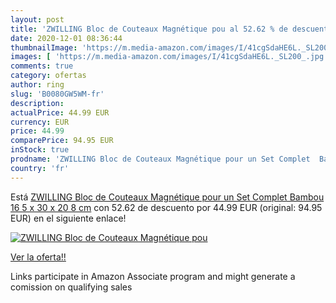 ```yaml
---
layout: post
title: 'ZWILLING Bloc de Couteaux Magnétique pou al 52.62 % de descuento'
date: 2020-12-01 08:36:44
thumbnailImage: 'https://m.media-amazon.com/images/I/41cgSdaHE6L._SL200_.jpg'
images: [ 'https://m.media-amazon.com/images/I/41cgSdaHE6L._SL200_.jpg' ]
comments: true
category: ofertas
author: ring
slug: 'B0080GW5WM-fr'
description:
actualPrice: 44.99 EUR
currency: EUR
price: 44.99
comparePrice: 94.95 EUR
inStock: true
prodname: 'ZWILLING Bloc de Couteaux Magnétique pour un Set Complet  Bambou  16 5 x 30 x 20 8 cm'
country: 'fr'
---
```


Está [ZWILLING Bloc de Couteaux Magnétique pour un Set Complet  Bambou  16 5 x 30 x 20 8 cm](https://www.amazon.fr/dp/B0080GW5WM/?tag=tolees0d-21) con 52.62 de descuento por 44.99 EUR (original: 94.95 EUR) en el siguiente enlace!

[![ZWILLING Bloc de Couteaux Magnétique pou](https://m.media-amazon.com/images/I/41cgSdaHE6L._SL200_.jpg)](https://www.amazon.fr/dp/B0080GW5WM/?tag=tolees0d-21)

[Ver la oferta!!](https://www.amazon.fr/dp/B0080GW5WM/?tag=tolees0d-21)

Links participate in Amazon Associate program and might generate a comission on qualifying sales


